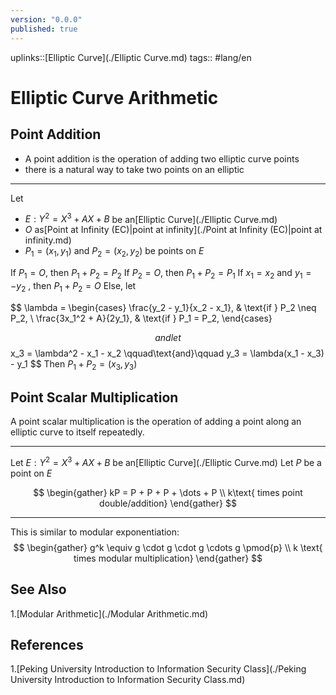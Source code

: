 ```yaml
---
version: "0.0.0"
published: true
---
```

uplinks::[Elliptic Curve](./Elliptic Curve.md)
tags:: #lang/en
# Elliptic Curve Arithmetic

## Point Addition
- A point addition is the operation of adding two elliptic curve points
- there is a natural way to take two points on an elliptic

---
Let 
- $E: Y^2 = X^3 + AX + B$ be an[Elliptic Curve](./Elliptic Curve.md)
- $O$ as[Point at Infinity (EC)|point at infinity](./Point at Infinity (EC)|point at infinity.md)
-  $P_1 = (x_1,y_1)$ and $P_2 = (x_2,y_2)$ be points on $E$

If $P_1 = O$, then $P_1 + P_2 = P_2$ 
If $P_2 = O$, then $P_1 + P_2 = P_1$ 
If $x_1 = x_2$ and $y_1 = -y_2$ , then $P_1 + P_2 = O$
Else, let 

$$
\lambda = 
\begin{cases}
  \frac{y_2 - y_1}{x_2 - x_1}, & \text{if } P_2 \neq P_2, \\
  \frac{3x_1^2 + A}{2y_1}, & \text{if } P_1 = P_2,
\end{cases}

$$
and let 
$$
x_3 = \lambda^2 - x_1 - x_2 \qquad\text{and}\qquad y_3 = \lambda(x_1 - x_3) - y_1
$$
Then $P_1 + P_2 = (x_3,y_3)$

## Point Scalar Multiplication
A point scalar multiplication is the operation of adding a point along an elliptic curve to itself repeatedly.

---
Let $E: Y^2 = X^3 + AX + B$ be an[Elliptic Curve](./Elliptic Curve.md)
Let $P$ be a point on $E$

$$
\begin{gather}
kP = P + P + P +  \dots + P \\
k\text{ times point double/addition}
\end{gather}
$$

---
This is similar to modular exponentiation:
$$
\begin{gather}
g^k \equiv g \cdot g \cdot g \cdots g \pmod{p} \\
k \text{ times modular multiplication}
\end{gather}
$$

## See Also
1.[Modular Arithmetic](./Modular Arithmetic.md)

## References
1.[Peking University Introduction to Information Security Class](./Peking University Introduction to Information Security Class.md)